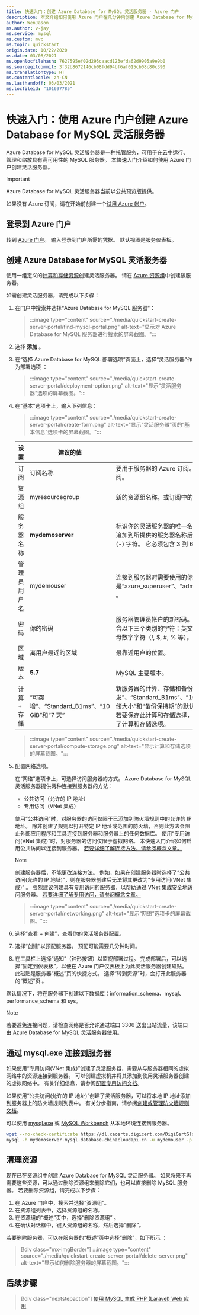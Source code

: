 ```yaml
---
title: 快速入门：创建 Azure Database for MySQL 灵活服务器 - Azure 门户
description: 本文介绍如何使用 Azure 门户在几分钟内创建 Azure Database for MySQL 灵活服务器。
author: WenJason
ms.author: v-jay
ms.service: mysql
ms.custom: mvc
ms.topic: quickstart
origin.date: 10/22/2020
ms.date: 03/08/2021
ms.openlocfilehash: 7627595ef02d295caacd123efda62d9905a9e9b0
ms.sourcegitcommit: 3f32b8672146cb08fdd94bf6af015cb08c80c390
ms.translationtype: HT
ms.contentlocale: zh-CN
ms.lasthandoff: 03/03/2021
ms.locfileid: "101697785"
---
```

# <a name="quickstart-use-the-azure-portal-to-create-an-azure-database-for-mysql-flexible-server"></a>快速入门：使用 Azure 门户创建 Azure Database for MySQL 灵活服务器

Azure Database for MySQL 灵活服务器是一种托管服务，可用于在云中运行、管理和缩放具有高可用性的 MySQL 服务器。 本快速入门介绍如何使用 Azure 门户创建灵活服务器。

> [!IMPORTANT] 
> Azure Database for MySQL 灵活服务器当前以公共预览版提供。

如果没有 Azure 订阅，请在开始前创建一个[试用 Azure 帐户](https://www.microsoft.com/china/azure/index.html?fromtype=cn)。

## <a name="sign-in-to-the-azure-portal"></a>登录到 Azure 门户
转到 [Azure 门户](https://portal.azure.cn/)。 输入登录到门户所需的凭据。 默认视图是服务仪表板。

## <a name="create-an-azure-database-for-mysql-flexible-server"></a>创建 Azure Database for MySQL 灵活服务器

使用一组定义的[计算和存储资源](./concepts-compute-storage.md)创建灵活服务器。 请在 [Azure 资源组](../../azure-resource-manager/management/overview.md)中创建该服务器。

如需创建灵活服务器，请完成以下步骤：

1. 在门户中搜索并选择“Azure Database for MySQL 服务器”：
    
    > :::image type="content" source="./media/quickstart-create-server-portal/find-mysql-portal.png" alt-text="显示对 Azure Database for MySQL 服务器进行搜索的屏幕截图。":::

2. 选择 **添加** 。 

3. 在“选择 Azure Database for MySQL 部署选项”页面上，选择“灵活服务器”作为部署选项 ：
     
    > :::image type="content" source="./media/quickstart-create-server-portal/deployment-option.png" alt-text="显示“灵活服务器”选项的屏幕截图。":::    

4. 在“基本”选项卡上，输入下列信息： 

    > :::image type="content" source="./media/quickstart-create-server-portal/create-form.png" alt-text="显示“灵活服务器”页的“基本信息”选项卡的屏幕截图。"::: 
                                    
    |**设置**|**建议的值**|**说明**|
    |---|---|---|
    订阅|订阅名称|要用于服务器的 Azure 订阅。 如果你有多个订阅，请选择要计费的资源所在的订阅。|
    资源组| myresourcegroup| 新的资源组名称，或订阅中的现有资源组。|
    服务器名称 |**mydemoserver**|标识你的灵活服务器的唯一名称。 域名 `mysql.database.chinacloudapi.cn` 将追加到所提供的服务器名称后面。 服务器名称只能包含小写字母、数字和连字符 (-) 字符。 它必须包含 3 到 63 个字符。|
    管理员用户名 |mydemouser| 连接到服务器时需要使用的你自己的登录帐户。 管理员用户名不能是“azure_superuser”、“admin”、“administrator”、“root”、“guest”或“public”     。|
    密码 |你的密码| 服务器管理员帐户的新密码。 该密码必须包含 8 到 128 个字符。 密码还必须包含以下三个类别的字符：英文大写字母、英文小写字母、数字（0 到 9）和非字母数字字符（!, $, #, % 等）。|
    区域|离用户最近的区域| 最靠近用户的位置。|
    版本|**5.7**| MySQL 主要版本。|
    计算 + 存储 | “可突增”、“Standard_B1ms”、“10 GiB”和“7 天”    | 新服务器的计算、存储和备份配置。 选择“配置服务器”。 “可突发”、“Standard_B1ms”、“10 GiB”和“7 天”分别是“计算层”、“计算大小”、“存储大小”和“备份保持期”的默认值       。 可按原样保留这些值，也可对其进行调整。 若要保存此计算和存储选择，请选择“保存”继续进行配置。 下面的屏幕截图显示了计算和存储选项。|
    
    > :::image type="content" source="./media/quickstart-create-server-portal/compute-storage.png" alt-text="显示计算和存储选项的屏幕截图。":::

5. 配置网络选项。

    在“网络”选项卡上，可选择访问服务器的方式。 Azure Database for MySQL 灵活服务器提供两种连接到服务器的方法： 
   - 公共访问（允许的 IP 地址）
   - 专用访问（VNet 集成） 
   
   使用“公共访问”时，对服务器的访问仅限于已添加到防火墙规则中的允许的 IP 地址。 除非创建了规则以打开特定 IP 地址或范围的防火墙，否则此方法会阻止外部应用程序和工具连接到服务器和服务器上的任何数据库。 使用“专用访问(VNet 集成)”时，对服务器的访问仅限于虚拟网络。 本快速入门介绍如何启用公共访问以连接到服务器。 [若要详细了解连接方法，请参阅概念文章。](./concepts-networking.md)

    > [!NOTE]
    > 创建服务器后，不能更改连接方法。 例如，如果在创建服务器时选择了“公共访问(允许的 IP 地址)”，则在服务器创建后无法将其更改为“专用访问(VNet 集成)” 。 强烈建议创建具有专用访问的服务器，以帮助通过 VNet 集成安全地访问服务器。 [若要详细了解专用访问，请参阅概念文章。](./concepts-networking.md)

    > :::image type="content" source="./media/quickstart-create-server-portal/networking.png" alt-text="显示“网络”选项卡的屏幕截图。":::  

6. 选择“查看 + 创建”，查看你的灵活服务器配置。

7. 选择“创建”以预配服务器。 预配可能需要几分钟时间。

8. 在工具栏上选择“通知”（钟形按钮）以监视部署过程。 完成部署后，可以选择“固定到仪表板”，以便在 Azure 门户仪表板上为此灵活服务器创建磁贴。 此磁贴是服务器“概述”页的快捷方式。 选择“转到资源”时，会打开此服务器的“概述”页 。

默认情况下，将在服务器下创建以下数据库：information_schema、mysql、performance_schema 和 sys。

> [!NOTE]
> 若要避免连接问题，请检查网络是否允许通过端口 3306 送出出站流量，该端口由 Azure Database for MySQL 灵活服务器使用。  

## <a name="connect-to-the-server-by-using-mysqlexe"></a>通过 mysql.exe 连接到服务器

如果使用“专用访问(VNet 集成)”创建了灵活服务器，需要从与服务器相同的虚拟网络中的资源连接到服务器。 可以创建虚拟机并将其添加到使用灵活服务器创建的虚拟网络中。 有关详细信息，请参阅[配置专用访问文档](how-to-manage-virtual-network-portal.md)。

如果使用“公共访问(允许的 IP 地址)”创建了灵活服务器，可以将本地 IP 地址添加到服务器上的防火墙规则列表中。 有关分步指南，请参阅[创建或管理防火墙规则文档](how-to-manage-firewall-portal.md)。

可以使用 [mysql.exe](https://dev.mysql.com/doc/refman/8.0/en/mysql.html) 或 [MySQL Workbench](./connect-workbench.md) 从本地环境连接到服务器。 

```bash
wget --no-check-certificate https://dl.cacerts.digicert.com/DigiCertGlobalRootCA.crt.pem
mysql -h mydemoserver.mysql.database.chinacloudapi.cn -u mydemouser -p --ssl=true --ssl-ca=DigiCertGlobalRootCA.crt.pem
```
## <a name="clean-up-resources"></a>清理资源
现在已在资源组中创建 Azure Database for MySQL 灵活服务器。 如果将来不再需要这些资源，可以通过删除资源组来删除它们，也可以直接删除 MySQL 服务器。 若要删除资源组，请完成以下步骤：

1. 在 Azure 门户中，搜索并选择“资源组”。
1. 在资源组列表中，选择资源组的名称。
1. 在资源组的“概述”页中，选择“删除资源组” 。
1. 在确认对话框中，键入资源组的名称，然后选择“删除”。

若要删除服务器，可以在服务器的“概述”页中选择“删除”，如下所示 ：

> [!div class="mx-imgBorder"]
> :::image type="content" source="./media/quickstart-create-server-portal/delete-server.png" alt-text="显示如何删除服务器的屏幕截图。":::

## <a name="next-steps"></a>后续步骤

> [!div class="nextstepaction"]
> [使用 MySQL 生成 PHP (Laravel) Web 应用](tutorial-php-database-app.md)